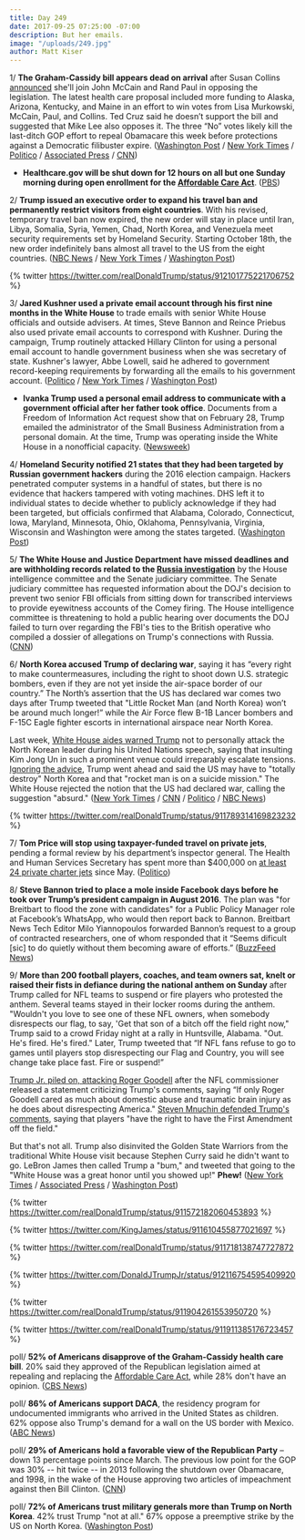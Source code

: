 ```yaml
---
title: Day 249
date: 2017-09-25 07:25:00 -07:00
description: But her emails.
image: "/uploads/249.jpg"
author: Matt Kiser
---
```


1/ **The Graham-Cassidy bill appears dead on arrival** after Susan Collins [announced](https://www.nytimes.com/2017/09/25/us/politics/obamacare-repeal-susan-collins-dead.html) she'll join John McCain and Rand Paul in opposing the legislation. The latest health care proposal included more funding to Alaska, Arizona, Kentucky, and Maine in an effort to win votes from Lisa Murkowski, McCain, Paul, and Collins. Ted Cruz said he doesn’t support the bill and suggested that Mike Lee also opposes it. The three “No” votes likely kill the last-ditch GOP effort to repeal Obamacare this week before protections against a Democratic filibuster expire. ([Washington Post](https://www.washingtonpost.com/powerpost/new-version-of-health-care-bill-will-help-alaska-and-maine--home-of-two-holdout-senators/2017/09/25/24697f62-a188-11e7-b14f-f41773cd5a14_story.html) / [New York Times](https://www.nytimes.com/2017/09/24/us/politics/susan-collins-voicing-doubt-on-health-bill-leaves-it-close-to-collapse.html) / [Politico](http://www.politico.com/story/2017/09/24/obamacare-graham-cassidy-repeal-243079) / [Associated Press](https://apnews.com/e9e0986533f6415887117ced4a5c232c/Opposition-from-GOP-senators-grows,-jeopardizes-health-bill) / [CNN](http://www.cnn.com/2017/09/25/politics/graham-cassidy-health-care-status/index.html))

* **Healthcare.gov will be shut down for 12 hours on all but one Sunday morning during open enrollment for the <a href="{{ site.baseurl }}/trump-health-care/">Affordable Care Act</a>**. ([PBS](http://www.pbs.org/newshour/rundown/obamacare-signup-site-shut-12-hours-nearly-every-sunday-open-enrollment/))

2/ **Trump issued an executive order to expand his travel ban and permanently restrict visitors from eight countries**. With his revised, temporary travel ban now expired, the new order will stay in place until Iran, Libya, Somalia, Syria, Yemen, Chad, North Korea, and Venezuela meet security requirements set by Homeland Security. Starting October 18th, the new order indefinitely bans almost all travel to the US from the eight countries. ([NBC News](https://www.nbcnews.com/politics/immigration/trump-restricts-visas-eight-countries-travel-order-expires-n804366) / [New York Times](https://www.nytimes.com/2017/09/24/us/politics/new-order-bars-almost-all-travel-from-seven-countries.html) / [Washington Post](https://www.washingtonpost.com/world/national-security/trump-administration-changes-travel-ban-countries/2017/09/24/1fef7cfe-a140-11e7-ade1-76d061d56efa_story.html))

{% twitter https://twitter.com/realDonaldTrump/status/912101775221706752 %}

3/ **Jared Kushner used a private email account through his first nine months in the White House** to trade emails with senior White House officials and outside advisers. At times, Steve Bannon and Reince Priebus also used private email accounts to correspond with Kushner. During the campaign, Trump routinely attacked Hillary Clinton for using a personal email account to handle government business when she was secretary of state. Kushner's lawyer, Abbe Lowell, said he adhered to government record-keeping requirements by forwarding all the emails to his government account. ([Politico](http://www.politico.com/story/2017/09/24/jared-kushner-private-email-white-house-243071) / [New York Times](https://www.nytimes.com/2017/09/24/us/politics/kushner-personal-email.html) / [Washington Post](https://www.washingtonpost.com/politics/kushner-used-private-email-account-for-some-white-house-business/2017/09/24/917d9b6e-a161-11e7-b14f-f41773cd5a14_story.html))

* **Ivanka Trump used a personal email address to communicate with a government official after her father took office**. Documents from a Freedom of Information Act request show that on February 28, Trump emailed the administrator of the Small Business Administration from a personal domain. At the time, Trump was operating inside the White House in a nonofficial capacity. ([Newsweek](http://www.newsweek.com/ivanka-trump-personal-email-account-white-house-670700))

4/ **Homeland Security notified 21 states that they had been targeted by Russian government hackers** during the 2016 election campaign. Hackers penetrated computer systems in a handful of states, but there is no evidence that hackers tampered with voting machines. DHS left it to individual states to decide whether to publicly acknowledge if they had been targeted, but officials confirmed that Alabama, Colorado, Connecticut, Iowa, Maryland, Minnesota, Ohio, Oklahoma, Pennsylvania, Virginia, Wisconsin and Washington were among the states targeted. ([Washington Post](https://www.washingtonpost.com/world/national-security/dhs-tells-states-about-russian-hacking-during-2016-election/2017/09/22/fd263a2c-9fe2-11e7-8ea1-ed975285475e_story.html))

5/ **The White House and Justice Department have missed deadlines and are withholding records related to the <a href="{{ site.baseurl }}/trump-russia-investigation/">Russia investigation</a>** by the House intelligence committee and the Senate judiciary committee. The Senate judiciary committee has requested information about the DOJ's decision to prevent two senior FBI officials from sitting down for transcribed interviews to provide eyewitness accounts of the Comey firing. The House intelligence committee is threatening to hold a public hearing over documents the DOJ failed to turn over regarding the FBI's ties to the British operative who compiled a dossier of allegations on Trump's connections with Russia. ([CNN](http://www.cnn.com/2017/09/25/politics/white-house-congress-russia-investigation/index.html))

6/ **North Korea accused Trump of declaring war**, saying it has “every right to make countermeasures, including the right to shoot down U.S. strategic bombers, even if they are not yet inside the air-space border of our country.” The North’s assertion that the US has declared war comes two days after Trump tweeted that "Little Rocket Man (and North Korea) won’t be around much longer!” while the Air Force flew B-1B Lancer bombers and F-15C Eagle fighter escorts in international airspace near North Korea.

Last week, [White House aides warned Trump](http://www.latimes.com/politics/la-fg-trump-northkorea-20170922-story.html) not to personally attack the North Korean leader during his United Nations speech, saying that insulting Kim Jong Un in such a prominent venue could irreparably escalate tensions. [Ignoring the advice](https://whatthefuckjusthappenedtoday.com/2017/09/19/day-243/#3-speaking-at-the-united-nations-gen), Trump went ahead and said the US may have to "totally destroy" North Korea and that "rocket man is on a suicide mission." The White House rejected the notion that the US had declared war, calling the suggestion "absurd." ([New York Times](https://www.nytimes.com/2017/09/25/world/asia/trump-north-korea.html) / [CNN](http://www.cnn.com/2017/09/25/politics/north-korea-fm-us-bombers/index.html) / [Politico](http://www.politico.com/story/2017/09/23/north-korea-air-force-bombers-243056) / [NBC News](https://www.nbcnews.com/news/north-korea/north-korean-foreign-minister-says-trump-has-declared-war-n804501))

{% twitter https://twitter.com/realDonaldTrump/status/911789314169823232 %}

7/ **Tom Price will stop using taxpayer-funded travel on private jets**, pending a formal review by his department’s inspector general. The Health and Human Services Secretary has spent more than $400,000 on [at least 24 private charter jets](https://whatthefuckjusthappenedtoday.com/2017/09/22/day-246/#8-hhs-secretary-tom-price-has-charte) since May. ([Politico](http://www.politico.com/story/2017/09/23/tom-price-private-jet-travel-review-hhs-243057))

8/ **Steve Bannon tried to place a mole inside Facebook days before he took over Trump’s president campaign in August 2016**. The plan was "for Breitbart to flood the zone with candidates" for a Public Policy Manager role at Facebook’s WhatsApp, who would then report back to Bannon. Breitbart News Tech Editor Milo Yiannopoulos forwarded Bannon’s request to a group of contracted researchers, one of whom responded that it “Seems dificult \[sic\] to do quietly without them becoming aware of efforts.” ([BuzzFeed News](https://www.buzzfeed.com/josephbernstein/steve-bannon-sought-to-infiltrate-facebook-hiring))

9/ **More than 200 football players, coaches, and team owners sat, knelt or raised their fists in defiance during the national anthem on Sunday** after Trump called for NFL teams to suspend or fire players who protested the anthem. Several teams stayed in their locker rooms during the anthem. "Wouldn't you love to see one of these NFL owners, when somebody disrespects our flag, to say, 'Get that son of a bitch off the field right now," Trump said to a crowd Friday night at a rally in Huntsville, Alabama. "Out. He's fired. He's fired." Later, Trump tweeted that “If NFL fans refuse to go to games until players stop disrespecting our Flag and Country, you will see change take place fast. Fire or suspend!”

[Trump Jr. piled on, attacking Roger Goodell](http://thehill.com/homenews/administration/352185-trump-jr-slams-nfls-roger-goodell-after-criticism-of-president) after the NFL commissioner released a statement criticizing Trump's comments, saying “If only Roger Goodell cared as much about domestic abuse and traumatic brain injury as he does about disrespecting America." [Steven Mnuchin defended Trump's comments](http://abcnews.go.com/Politics/nfl-players-free-speech-time-us-treasury-chief/story?id=50047860), saying that players "have the right to have the First Amendment off the field."

But that's not all. Trump also disinvited the Golden State Warriors from the traditional White House visit because Stephen Curry said he didn't want to go. LeBron James then called Trump a "bum," and tweeted that going to the "White House was a great honor until you showed up!" **Phew!** ([New York Times](https://www.nytimes.com/2017/09/24/sports/nfl-trump-anthem-protests.html) / [Associated Press](https://apnews.com/5beb440ee1c24a738e48a1030de901b7/President) / [Washington Post](https://www.washingtonpost.com/news/post-politics/wp/2017/09/24/trump-demands-nfl-teams-fire-or-suspend-players-or-risk-fan-boycott/))

{% twitter https://twitter.com/realDonaldTrump/status/911572182060453893 %}

{% twitter https://twitter.com/KingJames/status/911610455877021697 %}

{% twitter https://twitter.com/realDonaldTrump/status/911718138747727872 %}

{% twitter https://twitter.com/DonaldJTrumpJr/status/912116754595409920 %}

{% twitter https://twitter.com/realDonaldTrump/status/911904261553950720 %}

{% twitter https://twitter.com/realDonaldTrump/status/911911385176723457 %}

poll/ **52% of Americans disapprove of the Graham-Cassidy health care bill**. 20% said they approved of the Republican legislation aimed at repealing and replacing the <a href="{{ site.baseurl }}/trump-health-care/">Affordable Care Act</a>, while 28% don't have an opinion. ([CBS News](https://www.cbsnews.com/news/poll-graham-cassidy-republican-health-care-bill-repeal-replace-obamacare-aca/))

poll/ **86% of Americans support DACA**, the residency program for undocumented immigrants who arrived in the United States as children. 62% oppose also Trump's demand for a wall on the US border with Mexico. ([ABC News](http://abcnews.go.com/Politics/americans-back-daca-huge-margin-poll/story?id=50032985))

poll/ **29% of Americans hold a favorable view of the Republican Party** – down 13 percentage points since March. The previous low point for the GOP was 30% -- hit twice -- in 2013 following the shutdown over Obamacare, and 1998, in the wake of the House approving two articles of impeachment against then  Bill Clinton. ([CNN](http://www.cnn.com/2017/09/24/politics/cnn-poll-republican-party-approval/))

poll/ **72% of Americans trust military generals more than Trump on North Korea**. 42% trust Trump "not at all." 67% oppose a preemptive strike by the US on North Korea. ([Washington Post](https://www.washingtonpost.com/politics/poll-far-more-trust-generals-than-trump-on-n-korea-while-two-thirds-oppose-preemptive-strike/2017/09/23/5cc4377c-9fbb-11e7-8ea1-ed975285475e_story.html))

